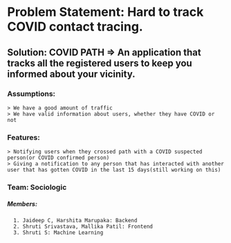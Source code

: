 # Problem Statement: Hard to track COVID contact tracing. 

## Solution: COVID PATH => An application that tracks all the registered users to keep you informed about your vicinity.

### Assumptions:
    > We have a good amount of traffic
    > We have valid information about users, whether they have COVID or not
    
    
### Features:
    > Notifying users when they crossed path with a COVID suspected person(or COVID confirmed person)
    > Giving a notification to any person that has interacted with another user that has gotten COVID in the last 15 days(still working on this)
    
### Team: Sociologic
##### Members:
      1. Jaideep C, Harshita Marupaka: Backend
      2. Shruti Srivastava, Mallika Patil: Frontend
      3. Shruti S: Machine Learning
